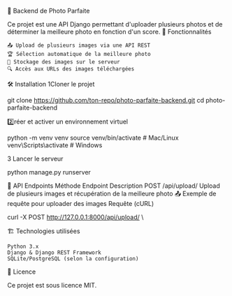 📸 Backend de Photo Parfaite

Ce projet est une API Django permettant d'uploader plusieurs photos et de déterminer la meilleure photo en fonction d'un score.
🚀 Fonctionnalités

    📤 Upload de plusieurs images via une API REST
    🏆 Sélection automatique de la meilleure photo
    📂 Stockage des images sur le serveur
    🔍 Accès aux URLs des images téléchargées

🛠️ Installation
1️Cloner le projet

git clone https://github.com/ton-repo/photo-parfaite-backend.git
cd photo-parfaite-backend

2️⃣réer et activer un environnement virtuel

python -m venv venv
source venv/bin/activate  #  Mac/Linux
venv\Scripts\activate  #  Windows


 3 Lancer le serveur

python manage.py runserver

📡 API Endpoints
Méthode	Endpoint	Description
POST	/api/upload/	Upload de plusieurs images et récupération de la meilleure photo
📤 Exemple de requête pour uploader des images
Requête (cURL)

curl -X POST http://127.0.0.1:8000/api/upload/ \


🏗️ Technologies utilisées

    Python 3.x
    Django & Django REST Framework
    SQLite/PostgreSQL (selon la configuration)

📜 Licence

Ce projet est sous licence MIT.
